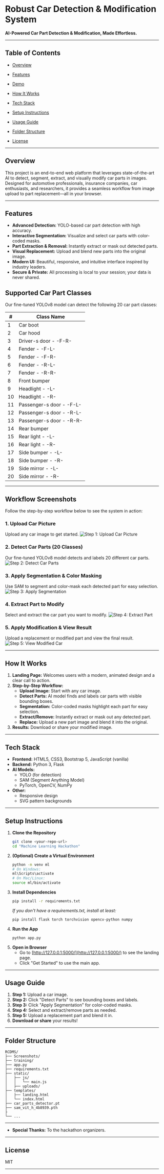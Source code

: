 # Robust Car Detection & Modification System

**AI-Powered Car Part Detection & Modification, Made Effortless.**

---

## Table of Contents
- [Overview](#overview)
- [Features](#features)
- [Demo](#demo)
- [How It Works](#how-it-works)
- [Tech Stack](#tech-stack)
- [Setup Instructions](#setup-instructions)
- [Usage Guide](#usage-guide)
- [Folder Structure](#folder-structure)

- [License](#license)


---

## Overview

This project is an end-to-end web platform that leverages state-of-the-art AI to detect, segment, extract, and visually modify car parts in images. Designed for automotive professionals, insurance companies, car enthusiasts, and researchers, it provides a seamless workflow from image upload to part replacement—all in your browser.

---

## Features
- **Advanced Detection:** YOLO-based car part detection with high accuracy.
- **Interactive Segmentation:** Visualize and select car parts with color-coded masks.
- **Part Extraction & Removal:** Instantly extract or mask out detected parts.
- **Visual Replacement:** Upload and blend new parts into the original image.
- **Modern UI:** Beautiful, responsive, and intuitive interface inspired by industry leaders.
- **Secure & Private:** All processing is local to your session; your data is never shared.

## Supported Car Part Classes

Our fine-tuned YOLOv8 model can detect the following 20 car part classes:

| #  | Class Name                        |
|----|-----------------------------------|
| 1  | Car boot                          |
| 2  | Car hood                          |
| 3  | Driver-s door - -F-R-             |
| 4  | Fender - -F-L-                    |
| 5  | Fender - -F-R-                    |
| 6  | Fender - -R-L-                    |
| 7  | Fender - -R-R-                    |
| 8  | Front bumper                      |
| 9  | Headlight - -L-                   |
| 10 | Headlight - -R-                   |
| 11 | Passenger-s door - -F-L-          |
| 12 | Passenger-s door - -R-L-          |
| 13 | Passenger-s door - -R-R-          |
| 14 | Rear bumper                       |
| 15 | Rear light - -L-                  |
| 16 | Rear light - -R-                  |
| 17 | Side bumper - -L-                 |
| 18 | Side bumper - -R-                 |
| 19 | Side mirror - -L-                 |
| 20 | Side mirror - -R-                 |


---

## Workflow Screenshots

Follow the step-by-step workflow below to see the system in action:

### 1. Upload Car Picture
Upload any car image to get started.
![Step 1: Upload Car Picture](Screenshots/1.png)

### 2. Detect Car Parts (20 Classes)
Our fine-tuned YOLOv8 model detects and labels 20 different car parts.
![Step 2: Detect Car Parts](Screenshots/2.png)

### 3. Apply Segmentation & Color Masking
Use SAM to segment and color-mask each detected part for easy selection.
![Step 3: Apply Segmentation](Screenshots/3.png)

### 4. Extract Part to Modify
Select and extract the car part you want to modify.
![Step 4: Extract Part](Screenshots/4.png)

### 5. Apply Modification & View Result
Upload a replacement or modified part and view the final result.
![Step 5: View Modified Car](Screenshots/5.png)

---

## How It Works

1. **Landing Page:** Welcomes users with a modern, animated design and a clear call to action.
2. **Step-by-Step Workflow:**
   - **Upload Image:** Start with any car image.
   - **Detect Parts:** AI model finds and labels car parts with visible bounding boxes.
   - **Segmentation:** Color-coded masks highlight each part for easy selection.
   - **Extract/Remove:** Instantly extract or mask out any detected part.
   - **Replace:** Upload a new part image and blend it into the original.
3. **Results:** Download or share your modified image.

---

## Tech Stack
- **Frontend:** HTML5, CSS3, Bootstrap 5, JavaScript (vanilla)
- **Backend:** Python 3, Flask
- **AI Models:**
  - YOLO (for detection)
  - SAM (Segment Anything Model)
  - PyTorch, OpenCV, NumPy
- **Other:**
  - Responsive design
  - SVG pattern backgrounds

---

## Setup Instructions

1. **Clone the Repository**
   ```bash
   git clone <your-repo-url>
   cd "Machine Learning Hackathon"
   ```
2. **(Optional) Create a Virtual Environment**
   ```bash
   python -m venv ml
   # On Windows:
   ml\Scripts\activate
   # On Mac/Linux:
   source ml/bin/activate
   ```
3. **Install Dependencies**
   ```bash
   pip install -r requirements.txt
   ```
   _If you don't have a requirements.txt, install at least:_
   ```bash
   pip install flask torch torchvision opencv-python numpy
   ```
4. **Run the App**
   ```bash
   python app.py
   ```
5. **Open in Browser**
   - Go to [http://127.0.0.1:5000/](http://127.0.0.1:5000/) to see the landing page.
   - Click "Get Started" to use the main app.

---

## Usage Guide


1. **Step 1:** Upload a car image.
2. **Step 2:** Click "Detect Parts" to see bounding boxes and labels.
3. **Step 3:** Click "Apply Segmentation" for color-coded masks.
4. **Step 4:** Select and extract/remove parts as needed.
5. **Step 5:** Upload a replacement part and blend it in.
6. **Download or share** your results!

---

## Folder Structure
```
RCDMS/
├── Screenshots/
├── training/
├── app.py
├── requirements.txt
├── static/
│   ├── js/
│   │   └── main.js
│   ├── uploads/
├── templates/
│   ├── landing.html
│   └── index.html
├── car_parts_detector.pt
├── sam_vit_h_4b8939.pth
├
└── ...
```

---

- **Special Thanks:** To the hackathon organizers.

---

## License

MIT

---

